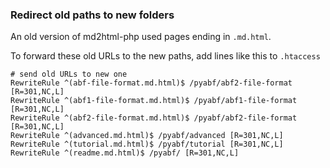 ### Redirect old paths to new folders

An old version of md2html-php used pages ending in `.md.html`.

To forward these old URLs to the new paths, add lines like this to `.htaccess`

```
# send old URLs to new one
RewriteRule ^(abf-file-format.md.html)$ /pyabf/abf2-file-format [R=301,NC,L]
RewriteRule ^(abf1-file-format.md.html)$ /pyabf/abf1-file-format [R=301,NC,L]
RewriteRule ^(abf2-file-format.md.html)$ /pyabf/abf2-file-format [R=301,NC,L]
RewriteRule ^(advanced.md.html)$ /pyabf/advanced [R=301,NC,L]
RewriteRule ^(tutorial.md.html)$ /pyabf/tutorial [R=301,NC,L]
RewriteRule ^(readme.md.html)$ /pyabf/ [R=301,NC,L]
```
